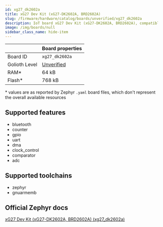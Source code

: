 ```yaml
---
id: xg27_dk2602a
title: xG27 Dev Kit (xG27-DK2602A, BRD2602A)
slug: /firmware/hardware/catalog/boards/unverified/xg27_dk2602a
description: IoT board xG27 Dev Kit (xG27-DK2602A, BRD2602A), compatible with Golioth at unverified level.
image: /img/boards/null
sidebar_class_name: hide-item
---
```


[//]: # (This is an auto-generated file, do not edit! Changes to it will be lost upon re-generation)



|                | Board properties     |
| -------------  | -------------------- |
| Board ID       | `xg27_dk2602a` |
| Golioth Level  | [Unverified](/firmware/hardware#unverified-boards) |
| RAM*           | 64 kB |
| Flash*         | 768 kB |

\* values are as reported by Zephyr `.yaml` board files, which don't represent the overall available resources



## Supported features

* bluetooth
* counter
* gpio
* uart
* dma
* clock_control
* comparator
* adc

## Supported toolchains

* zephyr
* gnuarmemb

## Official Zephyr docs

[xG27 Dev Kit (xG27-DK2602A, BRD2602A) (xg27_dk2602a)](https://docs.zephyrproject.org/latest/boards/silabs/dev_kits/xg27_dk2602a/doc/index.html)
